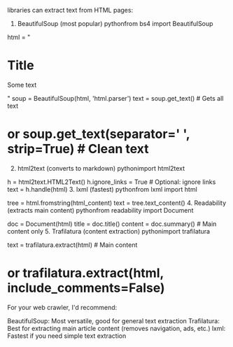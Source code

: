 libraries can extract text from HTML pages:
1. BeautifulSoup (most popular)
pythonfrom bs4 import BeautifulSoup

html = "<html><body><h1>Title</h1><p>Some text</p></body></html>"
soup = BeautifulSoup(html, 'html.parser')
text = soup.get_text()  # Gets all text
# or soup.get_text(separator=' ', strip=True)  # Clean text
2. html2text (converts to markdown)
pythonimport html2text

h = html2text.HTML2Text()
h.ignore_links = True  # Optional: ignore links
text = h.handle(html)
3. lxml (fastest)
pythonfrom lxml import html

tree = html.fromstring(html_content)
text = tree.text_content()
4. Readability (extracts main content)
pythonfrom readability import Document

doc = Document(html)
title = doc.title()
content = doc.summary()  # Main content only
5. Trafilatura (content extraction)
pythonimport trafilatura

text = trafilatura.extract(html)  # Main content
# or trafilatura.extract(html, include_comments=False)
For your web crawler, I'd recommend:

BeautifulSoup: Most versatile, good for general text extraction
Trafilatura: Best for extracting main article content (removes navigation, ads, etc.)
lxml: Fastest if you need simple text extraction
